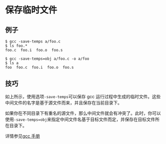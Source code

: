 # 保存临时文件

## 例子

    $ gcc -save-temps a/foo.c
    $ ls foo.*
    foo.c  foo.i  foo.o  foo.s

    $ gcc -save-temps=obj a/foo.c -o a/foo
    $ ls a
    foo  foo.c  foo.i  foo.o  foo.s

## 技巧

如上所示，使用选项`-save-temps`可以保存 gcc 运行过程中生成的临时文件。这些中间文件的名字是基于源文件而来，并且保存在当前目录下。

如果你在不同目录下有重名的源文件，那么中间文件就会有冲突了。此时，你可以使用`-save-temps=obj`来指定中间文件名基于目标文件而定，并保存在目标文件所在目录下。

详情参见[gcc 手册](https://gcc.gnu.org/onlinedocs/gcc/Debugging-Options.html#Debugging-Options)
